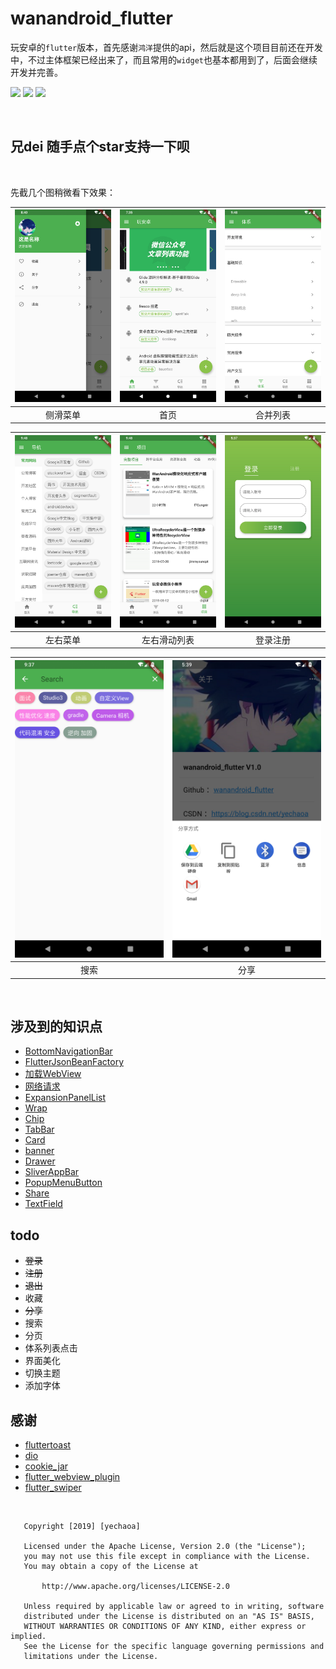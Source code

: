 # wanandroid_flutter

玩安卓的`flutter`版本，首先感谢`鸿洋`提供的api，然后就是这个项目目前还在开发中，不过主体框架已经出来了，而且常用的`widget`也基本都用到了，后面会继续开发并完善。

![](https://img.shields.io/badge/language-dart-orange.svg)
![](https://img.shields.io/hexpm/l/plug.svg)
![](https://img.shields.io/badge/CSDN-yechaoa-green.svg)

<br>

## 兄dei 随手点个star支持一下呗

<br>

先截几个图稍微看下效果：

| <img src="/screenshot/1.png" width="285"/> | <img src="/screenshot/2.png" width="285"/> | <img src="/screenshot/3.png" width="285"/> |
| :--: | :--: | :--: |
| 侧滑菜单 | 首页 | 合并列表 |

| <img src="/screenshot/4.png" width="285"/> | <img src="/screenshot/5.png" width="285"/> | <img src="/screenshot/6.png" width="285"/> |
| :--: | :--: | :--: |
| 左右菜单 | 左右滑动列表 | 登录注册 |

| <img src="/screenshot/7.png" width="285"/> | <img src="/screenshot/8.png" width="285"/> |
| :--: | :--: |
| 搜索 | 分享 |


<br>

## 涉及到的知识点
* [BottomNavigationBar](https://blog.csdn.net/yechaoa/article/details/89880284)
* [FlutterJsonBeanFactory](https://blog.csdn.net/yechaoa/article/details/90035254)
* [加载WebView](https://blog.csdn.net/yechaoa/article/details/90175271)
* [网络请求](https://blog.csdn.net/yechaoa/article/details/90234708)
* [ExpansionPanelList](https://blog.csdn.net/yechaoa/article/details/90376584)
* [Wrap](https://blog.csdn.net/yechaoa/article/details/90403760)
* [Chip](https://blog.csdn.net/yechaoa/article/details/90405997)
* [TabBar](https://blog.csdn.net/yechaoa/article/details/90482127)
* [Card](https://blog.csdn.net/yechaoa/article/details/90483097)
* [banner](https://blog.csdn.net/yechaoa/article/details/90643476)
* [Drawer](https://blog.csdn.net/yechaoa/article/details/90607772)
* [SliverAppBar](https://blog.csdn.net/yechaoa/article/details/90701321)
* [PopupMenuButton](https://blog.csdn.net/yechaoa/article/details/90704165)
* [Share](https://blog.csdn.net/yechaoa/article/details/93980749)
* [TextField](https://blog.csdn.net/yechaoa/article/details/90906689)


## todo

- ~~登录~~
- ~~注册~~
- ~~退出~~
- 收藏
- ~~分享~~
- 搜索
- 分页
- 体系列表点击
- 界面美化
- 切换主题
- 添加字体


## 感谢
* [fluttertoast](https://github.com/PonnamKarthik/FlutterToast)
* [dio](https://github.com/flutterchina/dio)
* [cookie_jar](https://github.com/flutterchina/cookie_jar)
* [flutter_webview_plugin](https://pub.dev/packages/flutter_webview_plugin#-readme-tab)
* [flutter_swiper](https://github.com/best-flutter/flutter_swiper)


<br>



```
   Copyright [2019] [yechaoa]

   Licensed under the Apache License, Version 2.0 (the "License");
   you may not use this file except in compliance with the License.
   You may obtain a copy of the License at

       http://www.apache.org/licenses/LICENSE-2.0

   Unless required by applicable law or agreed to in writing, software
   distributed under the License is distributed on an "AS IS" BASIS,
   WITHOUT WARRANTIES OR CONDITIONS OF ANY KIND, either express or implied.
   See the License for the specific language governing permissions and
   limitations under the License.
```
